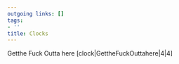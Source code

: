```yaml
---
outgoing links: []
tags:
- ''
title: Clocks
---
```

Getthe Fuck Outta here
[clock|GettheFuckOuttahere|4|4]
